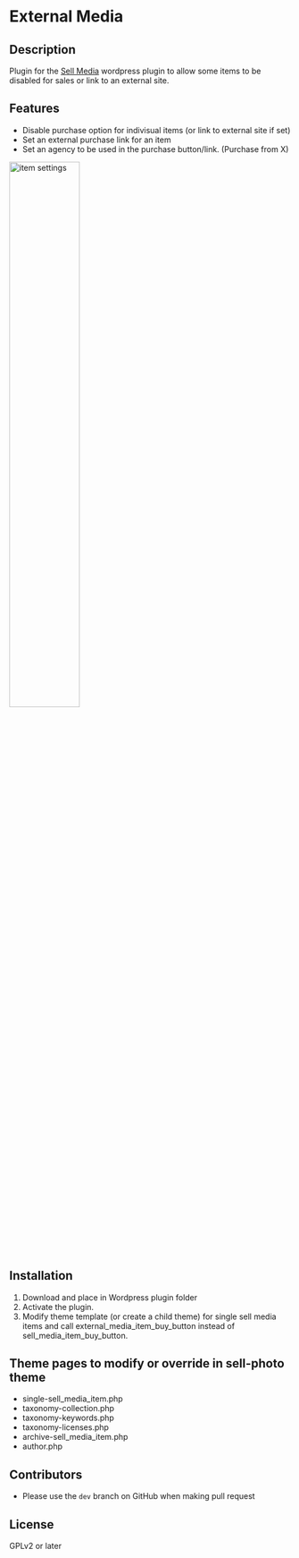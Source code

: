 External Media
==============

Description
-----------

Plugin for the [Sell Media](http://graphpaperpress.com/plugins/sell-media/) wordpress plugin to allow some items to be disabled for sales or link to an external site.

Features
--------
* Disable purchase option for indivisual items (or link to external site if set)
* Set an external purchase link for an item
* Set an agency to be used in the purchase button/link. (Purchase from X)

<img width="50%" height="50%" alt="item settings" src="https://dl.dropboxusercontent.com/u/975141/external-media/external-media-plugin-item-settings.png"/>

Installation
------------
1. Download and place in Wordpress plugin folder
2. Activate the plugin.
3. Modify theme template (or create a child theme) for single sell media items and call external_media_item_buy_button instead of sell_media_item_buy_button.

Theme pages to modify or override in sell-photo theme
-----------------------------------------------------
* single-sell_media_item.php
* taxonomy-collection.php
* taxonomy-keywords.php
* taxonomy-licenses.php
* archive-sell_media_item.php
* author.php

Contributors
------------
* Please use the `dev` branch on GitHub when making pull request

License
-------
GPLv2 or later

